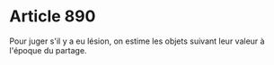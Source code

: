 # Article 890

Pour juger s'il y a eu lésion, on estime les objets suivant leur valeur à l'époque du partage.